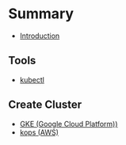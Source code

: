 # Summary

* [Introduction](README.md)

## Tools

* [kubectl](tools/kubectl.md)

## Create Cluster

* [GKE \(Google Cloud Platform\)\)](create-cluster/gke.md)
* [kops \(AWS\)](create-cluster/aws.md)

